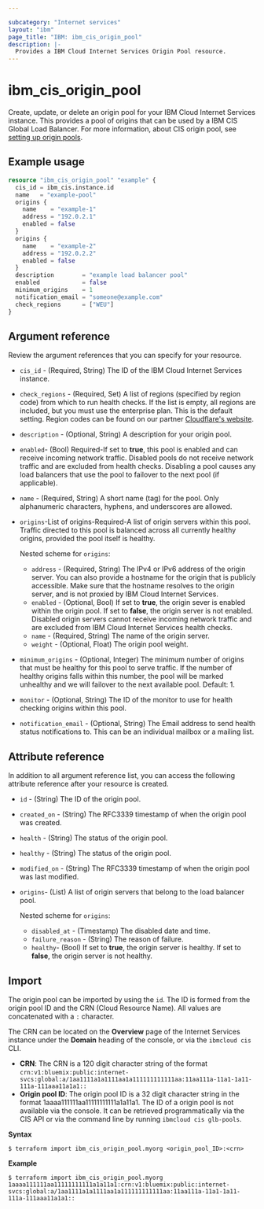 ```yaml
---

subcategory: "Internet services"
layout: "ibm"
page_title: "IBM: ibm_cis_origin_pool"
description: |-
  Provides a IBM Cloud Internet Services Origin Pool resource.
---
```


# ibm_cis_origin_pool
Create, update, or delete an origin pool for your IBM Cloud Internet Services instance. This provides a pool of origins that can be used by a IBM CIS Global Load Balancer. For more information, about CIS origin pool, see [setting up origin pools](https://cloud.ibm.com/docs/cis?topic=cis-glb-features-pools).

## Example usage

```terraform
resource "ibm_cis_origin_pool" "example" {
  cis_id = ibm_cis.instance.id
  name   = "example-pool"
  origins {
    name    = "example-1"
    address = "192.0.2.1"
    enabled = false
  }
  origins {
    name    = "example-2"
    address = "192.0.2.2"
    enabled = false
  }
  description        = "example load balancer pool"
  enabled            = false
  minimum_origins    = 1
  notification_email = "someone@example.com"
  check_regions      = ["WEU"]
}
```

## Argument reference
Review the argument references that you can specify for your resource. 

- `cis_id` - (Required, String) The ID of the IBM Cloud Internet Services instance.
- `check_regions` - (Required, Set) A list of regions (specified by region code) from which to run health checks. If the list is empty, all regions are included, but you must use the enterprise plan. This is the default setting. Region codes can be found on our partner [Cloudflare's website](https://support.cloudflare.com/hc/en-us/articles/115000540888-Load-Balancing-Geographic-Regions).
- `description` - (Optional, String) A description for your origin pool. 
- `enabled`- (Bool) Required-If set to **true**, this pool is enabled and can receive incoming network traffic. Disabled pools do not receive network traffic and are excluded from health checks. Disabling a pool causes any load balancers that use the pool to failover to the next pool (if applicable).
- `name` - (Required, String) A short name (tag) for the pool. Only alphanumeric characters, hyphens, and underscores are allowed.
- `origins`-List of origins-Required-A list of origin servers within this pool. Traffic directed to this pool is balanced across all currently healthy origins, provided the pool itself is healthy.

  Nested scheme for `origins`:
  - `address` - (Required, String) The IPv4 or IPv6 address of the origin server. You can also provide a hostname for the origin that is publicly accessible. Make sure that the hostname resolves to the origin server, and is not proxied by IBM Cloud Internet Services.
  - `enabled` - (Optional, Bool) If set to **true**, the origin sever is enabled within the origin pool. If set to **false**, the origin server is not enabled. Disabled origin servers cannot receive incoming network traffic and are excluded from IBM Cloud Internet Services health checks.
  - `name` - (Required, String) The name of the origin server.
  - `weight` - (Optional, Float) The origin pool weight.
- `minimum_origins` - (Optional, Integer) The minimum number of origins that must be healthy for this pool to serve traffic. If the number of healthy origins falls within this number, the pool will be marked unhealthy and we will failover to the next available pool. Default: 1.
- `monitor` - (Optional, String) The ID of the monitor to use for health checking origins within this pool.
- `notification_email` - (Optional, String) The Email address to send health status notifications to. This can be an individual mailbox or a mailing list.


## Attribute reference
In addition to all argument reference list, you can access the following attribute reference after your resource is created.

- `id` - (String) The ID of the origin pool.
- `created_on` - (String) The RFC3339 timestamp of when the origin pool was created.
- `health` - (String) The status of the origin pool.
- `healthy` - (String) The status of the origin pool.
- `modified_on` - (String) The RFC3339 timestamp of when the origin pool was last modified.
- `origins`- (List) A list of origin servers that belong to the load balancer pool.
 
  Nested scheme for `origins`:
  - `disabled_at` - (Timestamp) The disabled date and time.
  - `failure_reason` - (String) The reason of failure.
  - `healthy`- (Bool) If set to **true**, the origin server is healthy. If set to **false**, the origin server is not healthy.

## Import
The origin pool can be imported by using the `id`. The ID is formed from the origin pool ID and the CRN (Cloud Resource Name). All values are concatenated with a `:` character.

The CRN can be located on the **Overview** page of the Internet Services instance under the **Domain** heading of the console, or via the `ibmcloud cis` CLI.

- **CRN**: The CRN is a 120 digit character string of the format `crn:v1:bluemix:public:internet-svcs:global:a/1aa1111a1a1111aa1a111111111111aa:11aa111a-11a1-1a11-111a-111aaa11a1a1::` 
- **Origin pool ID**: The origin pool ID is a 32 digit character string in the format 1aaaa111111aa11111111111a1a11a1. The ID of a origin pool is not available via the console. It can be retrieved programmatically via the CIS API or via the command line by running `ibmcloud cis glb-pools`.

**Syntax**

```
$ terraform import ibm_cis_origin_pool.myorg <origin_pool_ID>:<crn>
```

**Example**

```
$ terraform import ibm_cis_origin_pool.myorg 1aaaa111111aa11111111111a1a11a1:crn:v1:bluemix:public:internet-svcs:global:a/1aa1111a1a1111aa1a111111111111aa:11aa111a-11a1-1a11-111a-111aaa11a1a1::
```
